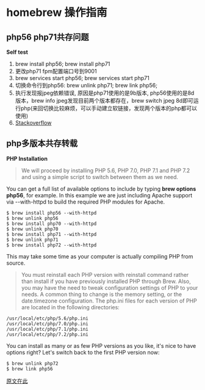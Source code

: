 # homebrew 操作指南

## php56 php71共存问题
**Self test**
1. brew install php56; brew install php71 
2. 更改php71 fpm配置端口号到9001
3. brew services start php56; brew services start php71
4. 切换命令行到php56: brew unlink php71; brew link php56;
5. 执行发现报jpeg依赖错误, 原因是php71使用的是9b版本, php56使用的是8d版本，brew info jpeg发现目前两个版本都存在，brew switch jpeg 8d即可运行php(来回切换比较麻烦，可以手动建立软链接，发现两个版本的php都可以使用)
6. [Stackoverflow](https://stackoverflow.com/questions/32703296/dyld-library-not-loaded-usr-local-lib-libjpeg-8-dylib-homebrew-php)



## php多版本共存转载
**PHP Installation**
> We will proceed by installing PHP 5.6, PHP 7.0, PHP 7.1 and PHP 7.2 and using a simple script to switch between them as we need.

You can get a full list of available options to include by typing **brew options php56**, for example. In this example we are just including Apache support via --with-httpd to build the required PHP modules for Apache.
```
$ brew install php56 --with-httpd
$ brew unlink php56
$ brew install php70 --with-httpd
$ brew unlink php70
$ brew install php71 --with-httpd
$ brew unlink php71
$ brew install php72 --with-httpd
```
This may take some time as your computer is actually compiling PHP from source.

> You must reinstall each PHP version with reinstall command rather than install if you have previously installed PHP through Brew.
Also, you may have the need to tweak configuration settings of PHP to your needs. A common thing to change is the memory setting, or the date.timezone configuration. The php.ini files for each version of PHP are located in the following directories:

```
/usr/local/etc/php/5.6/php.ini
/usr/local/etc/php/7.0/php.ini
/usr/local/etc/php/7.1/php.ini
/usr/local/etc/php/7.2/php.ini
```
You can install as many or as few PHP versions as you like, it's nice to have options right?
Let's switch back to the first PHP version now:

```
$ brew unlink php72
$ brew link php56
```

[原文在此](https://getgrav.org/blog/macos-sierra-apache-multiple-php-versions)